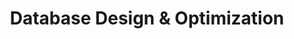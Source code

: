 ---
# src/content/portfolio/database-optimization.md
title: "Database Design & Optimization"
description: "Creating efficient, scalable database architectures and optimizing performance for complex business applications"
keywords: "Database Design, Performance Optimization, SQL, Data Modeling, Query Optimization, Indexing Strategy, Scalability, Anthony Trivisano"
client: "Multiple Organizations"
timeline: "2014-Present"
role: "Various Technical Positions"
technologies: ["Database Design", "SQL", "MySQL", "Data Modeling", "Query Optimization", "Indexing", "Performance Tuning"]
category: "Development & Engineering"
summary: "Designed and optimized database architectures that balanced data integrity, query performance, and scalability, creating efficient foundations for business-critical applications and significantly improving system responsiveness."
featuredImage: "/images/portfolio/database-optimization.jpg"

# Challenge section
challengeIntroduction: "Organizations faced challenges with inefficient database designs causing performance bottlenecks, scaling limitations, and maintenance difficulties as applications grew in complexity and data volume."
challenges: [
  "Performance issues with slow queries and increasing response times as data volumes grew",
  "Complex data relationships requiring efficient modeling while maintaining integrity",
  "Balancing normalization principles with query performance requirements",
  "Scaling databases to handle growing data volumes and user loads",
  "Legacy database structures with accumulated technical debt and performance issues",
  "Maintaining data consistency across complex transactions and workflows"
]

# Solution section
solutionIntroduction: "I designed and implemented comprehensive database solutions that balanced performance, scalability, and data integrity while addressing specific business requirements and usage patterns."
solution: [
  {
    title: "Data Modeling & Schema Design",
    description: "Created efficient data models that properly represented business entities and relationships. Applied appropriate normalization principles while considering performance implications and specific query patterns."
  },
  {
    title: "Indexing Strategy Implementation",
    description: "Developed strategic indexing approaches based on query patterns and data distribution. Implemented carefully balanced indexing that accelerated common queries while minimizing write performance impact and maintenance overhead."
  },
  {
    title: "Query Optimization",
    description: "Analyzed and optimized critical queries using execution plan analysis, query rewriting, and parameter optimization. Identified and addressed inefficient query patterns that were causing performance bottlenecks."
  },
  {
    title: "Performance Monitoring & Tuning",
    description: "Implemented comprehensive database monitoring to identify performance trends and issues. Used performance metrics to guide ongoing optimization efforts and validate improvements through measurable results."
  }
]

# Development Process
process: [
  {
    title: "Requirements Analysis",
    description: "Analyzed application data requirements, query patterns, and performance expectations. Identified critical entities, relationships, and access patterns that would drive the database design."
  },
  {
    title: "Logical Data Modeling",
    description: "Created logical data models that represented business entities and relationships independent of implementation details. Validated models with stakeholders to ensure alignment with business requirements."
  },
  {
    title: "Physical Schema Design",
    description: "Translated logical models into physical database schemas optimized for the target database platform. Made implementation-specific decisions about data types, constraints, and physical organization."
  },
  {
    title: "Performance Baseline & Testing",
    description: "Established performance baselines and conducted load testing to identify potential bottlenecks. Created realistic test scenarios based on expected usage patterns and data volumes."
  },
  {
    title: "Iterative Optimization",
    description: "Implemented improvements iteratively, addressing the most significant performance issues first. Measured the impact of each change to ensure improvements were achieved and no regressions were introduced."
  }
]

# Results metrics
metrics: [
  {
    value: "85%",
    label: "Reduction in query response times"
  },
  {
    value: "60%",
    label: "Decrease in database server load"
  },
  {
    value: "300%",
    label: "Improvement in data processing throughput"
  }
]

# Technical highlights
technical: [
  {
    title: "Partitioning Strategy",
    description: "Implemented table partitioning strategies that improved query performance and simplified data lifecycle management. Created partition schemes based on data access patterns and retention requirements to optimize both current queries and maintenance operations."
  },
  {
    title: "Composite Indexing Design",
    description: "Developed sophisticated composite indexing strategies that supported multiple query patterns with minimal index overhead. Carefully ordered index columns based on selectivity and usage to maximize performance benefits."
  },
  {
    title: "Caching Implementation",
    description: "Designed multi-level caching strategies that reduced database load for frequently accessed data. Implemented appropriate cache invalidation mechanisms to ensure data consistency while maximizing performance benefits."
  },
  {
    title: "Query Pattern Optimization",
    description: "Analyzed application query patterns and implemented database-specific optimizations including materialized views, stored procedures, and query hints. These targeted optimizations significantly improved performance for the most critical operations."
  }
]
---